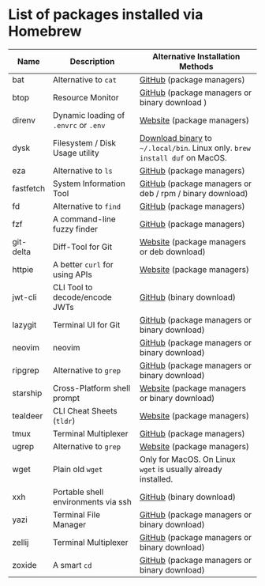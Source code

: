 # List of packages installed via Homebrew

| Name      | Description                           | Alternative Installation Methods                                                                                      |
| --------- | ------------------------------------- | --------------------------------------------------------------------------------------------------------------------- |
| bat       | Alternative to `cat`                  | [GitHub](https://github.com/sharkdp/bat?tab=readme-ov-file#installation) (package managers)                           |
| btop      | Resource Monitor                      | [GitHub](https://github.com/aristocratos/btop) (package managers or binary download       )                           |
| direnv    | Dynamic loading of `.envrc` or `.env` | [Website](https://direnv.net/docs/installation.html) (package managers)                                               |
| dysk      | Filesystem / Disk Usage utility       | [Download binary](https://dystroy.org/dysk/install/) to `~/.local/bin`. Linux only. `brew install duf` on MacOS.      |
| eza       | Alternative to `ls`                   | [GitHub](https://github.com/eza-community/eza/blob/main/INSTALL.md) (package managers)                                |
| fastfetch | System Information Tool               | [GitHub](https://github.com/fastfetch-cli/fastfetch) (package managers or deb / rpm / binary download)                |
| fd        | Alternative to `find`                 | [GitHub](https://github.com/sharkdp/fd?tab=readme-ov-file#installation) (package managers)                            |
| fzf       | A command-line fuzzy finder           | [GitHub](https://github.com/junegunn/fzf?tab=readme-ov-file#installation) (package managers)                          |
| git-delta | Diff-Tool for Git                     | [Website](https://dandavison.github.io/delta/installation.html) (package managers or deb download)                    |
| httpie    | A better `curl` for using APIs        | [Website](https://httpie.io/docs/cli/installation) (package managers)                                                 |
| jwt-cli   | CLI Tool to decode/encode JWTs        | [GitHub](https://github.com/mike-engel/jwt-cli) (binary download)                                                     |
| lazygit   | Terminal UI for Git                   | [GitHub](https://github.com/jesseduffield/lazygit) (package managers or binary download)                              |
| neovim    | neovim                                | [GitHub](https://github.com/neovim/neovim) (package managers or binary download)                                      |
| ripgrep   | Alternative to `grep`                 | [GitHub](https://github.com/BurntSushi/ripgrep) (package managers or binary download)                                 |
| starship  | Cross-Platform shell prompt           | [Website](https://starship.rs/guide/) (package managers or binary download)                                           |
| tealdeer  | CLI Cheat Sheets (`tldr`)             | [Website](https://tealdeer-rs.github.io/tealdeer/installing.html) (package managers)                                  |
| tmux      | Terminal Multiplexer                  | [GitHub](https://github.com/tmux/tmux/wiki/Installing) (package managers)                                             |
| ugrep     | Alternative to `grep`                 | [Website](https://ugrep.com/) (package managers)                                                                      |
| wget      | Plain old `wget`                      | Only for MacOS. On Linux `wget` is usually already installed.                                                         |
| xxh       | Portable shell environments via ssh   | [GitHub](https://github.com/xxh/xxh) (binary download)                                                                |
| yazi      | Terminal File Manager                 | [GitHub](https://github.com/sxyazi/yazi) (package managers or binary download)                                        |
| zellij    | Terminal Multiplexer                  | [GitHub](https://github.com/zellij-org/zellij) (package managers or binary download)                                  |
| zoxide    | A smart `cd`                          | [GitHub](https://github.com/ajeetdsouza/zoxide?tab=readme-ov-file#installation) (package managers or binary download) |
